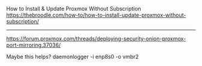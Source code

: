 
How to Install & Update Proxmox Without Subscription
https://thebroodle.com/how-to/how-to-install-update-proxmox-without-subscription/

-------


https://forum.proxmox.com/threads/deploying-security-onion-proxmox-port-mirroring.37036/

Maybe this helps?
daemonlogger -i enp8s0 -o vmbr2 